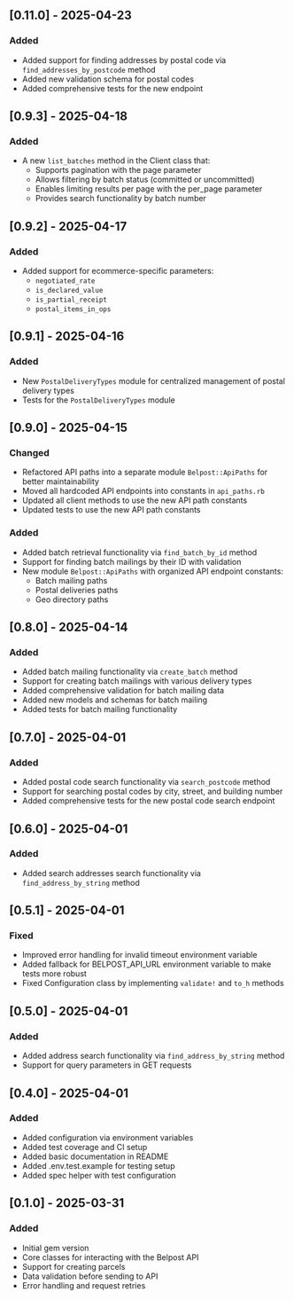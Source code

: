 ## [0.11.0] - 2025-04-23
### Added
- Added support for finding addresses by postal code via `find_addresses_by_postcode` method
- Added new validation schema for postal codes
- Added comprehensive tests for the new endpoint

## [0.9.3] - 2025-04-18
### Added
- A new `list_batches` method in the Client class that:
  - Supports pagination with the page parameter
  - Allows filtering by batch status (committed or uncommitted)
  - Enables limiting results per page with the per_page parameter
  - Provides search functionality by batch number

## [0.9.2] - 2025-04-17
### Added
- Added support for ecommerce-specific parameters:
  - `negotiated_rate`
  - `is_declared_value`
  - `is_partial_receipt`
  - `postal_items_in_ops`

## [0.9.1] - 2025-04-16
### Added
- New `PostalDeliveryTypes` module for centralized management of postal delivery types
- Tests for the `PostalDeliveryTypes` module

## [0.9.0] - 2025-04-15
### Changed
- Refactored API paths into a separate module `Belpost::ApiPaths` for better maintainability
- Moved all hardcoded API endpoints into constants in `api_paths.rb`
- Updated all client methods to use the new API path constants
- Updated tests to use the new API path constants

### Added
- Added batch retrieval functionality via `find_batch_by_id` method
- Support for finding batch mailings by their ID with validation
- New module `Belpost::ApiPaths` with organized API endpoint constants:
  - Batch mailing paths
  - Postal deliveries paths
  - Geo directory paths

## [0.8.0] - 2025-04-14
### Added
- Added batch mailing functionality via `create_batch` method
- Support for creating batch mailings with various delivery types
- Added comprehensive validation for batch mailing data
- Added new models and schemas for batch mailing
- Added tests for batch mailing functionality

## [0.7.0] - 2025-04-01
### Added
- Added postal code search functionality via `search_postcode` method
- Support for searching postal codes by city, street, and building number
- Added comprehensive tests for the new postal code search endpoint

## [0.6.0] - 2025-04-01
### Added
- Added search addresses search functionality via `find_address_by_string` method

## [0.5.1] - 2025-04-01
### Fixed
- Improved error handling for invalid timeout environment variable
- Added fallback for BELPOST_API_URL environment variable to make tests more robust
- Fixed Configuration class by implementing `validate!` and `to_h` methods

## [0.5.0] - 2025-04-01
### Added
- Added address search functionality via `find_address_by_string` method
- Support for query parameters in GET requests

## [0.4.0] - 2025-04-01
### Added
- Added configuration via environment variables
- Added test coverage and CI setup
- Added basic documentation in README
- Added .env.test.example for testing setup
- Added spec helper with test configuration


## [0.1.0] - 2025-03-31
### Added
- Initial gem version
- Core classes for interacting with the Belpost API
- Support for creating parcels
- Data validation before sending to API
- Error handling and request retries
